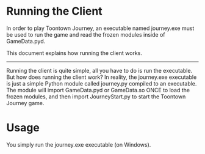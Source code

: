 Running the Client
========================
In order to play Toontown Journey, an executable named journey.exe must be used to run the game and read the frozen modules inside of GameData.pyd.

This document explains how running the client works.

- - -

Running the client is quite simple, all you have to do is run the executable. But how does running the client work? In reality, the journey.exe executable is just a simple Python module called journey.py compiled to an executable. The module will import GameData.pyd or GameData.so ONCE to load the frozen modules, and then import JourneyStart.py to start the Toontown Journey game.

# Usage
You simply run the journey.exe executable (on Windows).
